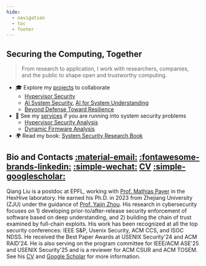 ```yaml
---
hide:
  - navigation
  - toc
  - footer
---
```


<style>
  /* Hide this page's first H1 */
  .md-typeset h1:first-of-type { display: none !important; }
  /* Optional: hide the floating action buttons next to the H1 */
  .md-content__button { display: none !important; }
</style>

## Securing the Computing, Together

>From research to application, I work with researchers, companies, and
the public to shape open and trustworthy computing.

+ 🎓 Explore my [projects](projects/index.md) to collaborate
    - [Hypervisor Security](projects/index.md#hypervisor-security)
    - [AI System Security](projects/index.md#ai-system-security), [AI for System Understanding](projects/index.md#ai-for-system-understanding)
    - [Beyond Defense Toward Resilience](projects/index.md#beyond-defense-toward-resilience)
+ 💼 See my [services](services/index.md) if you are running into system security problems
    - [Hypervisor Security Analysis](services/index.md#hypervisor-security-analysis) 
    - [Dynamic Firmware Analysis](services/index.md#dynamic-firmware-analysis)
+ 🌍 Read my book: [System Security Research Book](books/index.md#system-security-research-book) 

## Bio and Contacts [:material-email:](mailto:cyruscyliu@gmail.com) [:fontawesome-brands-linkedin:](https://www.linkedin.com/in/qiangliu15/) [:simple-wechat:](weixin://dl/chat?ocat01) [CV](./Qiang_s_CV.pdf) [:simple-googlescholar:](https://scholar.google.com/citations?user=fa1uB2sAAAAJ&hl=en)

Qiang Liu is a postdoc at EPFL, working with [Prof. Mathias
Payer](https://nebelwelt.net/) in the HexHive laboratory. He earned his Ph.D. in
2023 from Zhejiang University (ZJU) under the guidance of [Prof. Yajin
Zhou](https://yajin.org/). His research in cybersecurity focuses on 1)
developing prior-to/after-release security enforcement of software based on deep
understanding, and 2) building the chain of trust examined by full-chain
exploits. His work has been recognized at all the top security conferences: IEEE
S&P, Usenix Security, ACM CCS, and ISOC NDSS. He received the Best Paper Awards
at USENIX Security'24 and ACM RAID'24. He is also serving on the program
committee for IEEE/ACM ASE'25 and USENIX Security'25 and is a reviewer for ACM
CSUR and ACM TOSEM. See his [CV](./Qiang_s_CV.pdf) and [Google
Scholar](https://scholar.google.com/citations?user=fa1uB2sAAAAJ&hl=en) for more
information.

